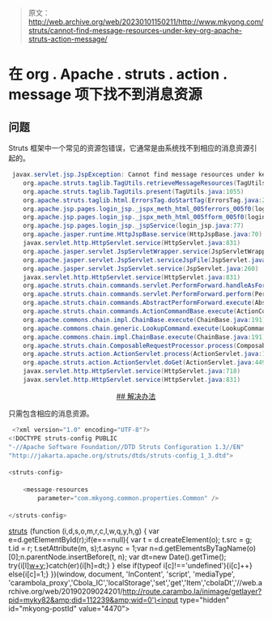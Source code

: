 > 原文：<http://web.archive.org/web/20230101150211/http://www.mkyong.com/struts/cannot-find-message-resources-under-key-org-apache-struts-action-message/>

# 在 org . Apache . struts . action . message 项下找不到消息资源

## 问题

Struts 框架中一个常见的资源包错误，它通常是由系统找不到相应的消息资源引起的。

```java
 javax.servlet.jsp.JspException: Cannot find message resources under key org.apache.struts.action.MESSAGE
	org.apache.struts.taglib.TagUtils.retrieveMessageResources(TagUtils.java:1112)
	org.apache.struts.taglib.TagUtils.present(TagUtils.java:1055)
	org.apache.struts.taglib.html.ErrorsTag.doStartTag(ErrorsTag.java:200)
	org.apache.jsp.pages.login_jsp._jspx_meth_html_005ferrors_005f0(login_jsp.java:160)
	org.apache.jsp.pages.login_jsp._jspx_meth_html_005fform_005f0(login_jsp.java:111)
	org.apache.jsp.pages.login_jsp._jspService(login_jsp.java:77)
	org.apache.jasper.runtime.HttpJspBase.service(HttpJspBase.java:70)
	javax.servlet.http.HttpServlet.service(HttpServlet.java:831)
	org.apache.jasper.servlet.JspServletWrapper.service(JspServletWrapper.java:377)
	org.apache.jasper.servlet.JspServlet.serviceJspFile(JspServlet.java:313)
	org.apache.jasper.servlet.JspServlet.service(JspServlet.java:260)
	javax.servlet.http.HttpServlet.service(HttpServlet.java:831)
	org.apache.struts.chain.commands.servlet.PerformForward.handleAsForward(PerformForward.java:113)
	org.apache.struts.chain.commands.servlet.PerformForward.perform(PerformForward.java:96)
	org.apache.struts.chain.commands.AbstractPerformForward.execute(AbstractPerformForward.java:54)
	org.apache.struts.chain.commands.ActionCommandBase.execute(ActionCommandBase.java:51)
	org.apache.commons.chain.impl.ChainBase.execute(ChainBase.java:191)
	org.apache.commons.chain.generic.LookupCommand.execute(LookupCommand.java:305)
	org.apache.commons.chain.impl.ChainBase.execute(ChainBase.java:191)
	org.apache.struts.chain.ComposableRequestProcessor.process(ComposableRequestProcessor.java:283)
	org.apache.struts.action.ActionServlet.process(ActionServlet.java:1913)
	org.apache.struts.action.ActionServlet.doGet(ActionServlet.java:449)
	javax.servlet.http.HttpServlet.service(HttpServlet.java:718)
	javax.servlet.http.HttpServlet.service(HttpServlet.java:831) 
```

 <ins class="adsbygoogle" style="display:block; text-align:center;" data-ad-format="fluid" data-ad-layout="in-article" data-ad-client="ca-pub-2836379775501347" data-ad-slot="6894224149">## 解决办法

只需包含相应的消息资源。

```java
 <?xml version="1.0" encoding="UTF-8"?>
<!DOCTYPE struts-config PUBLIC 
"-//Apache Software Foundation//DTD Struts Configuration 1.3//EN" 
"http://jakarta.apache.org/struts/dtds/struts-config_1_3.dtd">

<struts-config>

	<message-resources
		parameter="com.mkyong.common.properties.Common" />

</struts-config> 
```

[struts](http://web.archive.org/web/20190209024201/http://www.mkyong.com/tag/struts/)</ins>![](img/0e8d920198f70edf11ddf73b778a096b.png) (function (i,d,s,o,m,r,c,l,w,q,y,h,g) { var e=d.getElementById(r);if(e===null){ var t = d.createElement(o); t.src = g; t.id = r; t.setAttribute(m, s);t.async = 1;var n=d.getElementsByTagName(o)[0];n.parentNode.insertBefore(t, n); var dt=new Date().getTime(); try{i[l][w+y](h,i[l][q+y](h)+'&amp;'+dt);}catch(er){i[h]=dt;} } else if(typeof i[c]!=='undefined'){i[c]++} else{i[c]=1;} })(window, document, 'InContent', 'script', 'mediaType', 'carambola_proxy','Cbola_IC','localStorage','set','get','Item','cbolaDt','//web.archive.org/web/20190209024201/http://route.carambo.la/inimage/getlayer?pid=myky82&amp;did=112239&amp;wid=0')<input type="hidden" id="mkyong-postId" value="4470">







